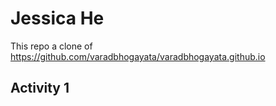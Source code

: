 # Jessica He

This repo a clone of https://github.com/varadbhogayata/varadbhogayata.github.io

## Activity 1
